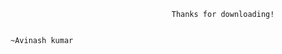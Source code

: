 
                    
                                        Thanks for downloading!
                                                
                                                                                                  ~Avinash kumar






